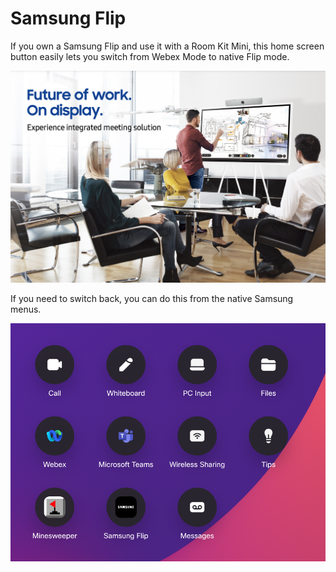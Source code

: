 # Samsung Flip

If you own a Samsung Flip and use it with a Room Kit Mini, this home screen button easily lets you switch from Webex Mode to native Flip mode.

![Flip and Room Kit Mini](flip-and-mini.png)

If you need to switch back, you can do this from the native Samsung menus.

![Homescreen button](homescreen.png)